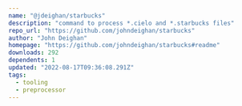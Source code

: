```yaml
---
name: "@jdeighan/starbucks"
description: "command to process *.cielo and *.starbucks files"
repo_url: "https://github.com/johndeighan/starbucks"
author: "John Deighan"
homepage: "https://github.com/johndeighan/starbucks#readme"
downloads: 292
dependents: 1
updated: "2022-08-17T09:36:08.291Z"
tags: 
  - tooling
  - preprocessor
---
```

